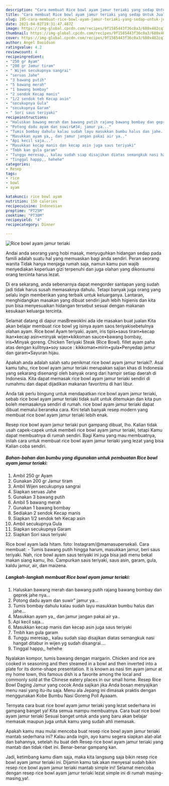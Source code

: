 ```yaml
---
description: "Cara membuat Rice bowl ayam jamur teriaki yang sedap Untuk Jualan"
title: "Cara membuat Rice bowl ayam jamur teriaki yang sedap Untuk Jualan"
slug: 195-cara-membuat-rice-bowl-ayam-jamur-teriaki-yang-sedap-untuk-jualan
date: 2021-04-02T19:31:47.487Z
image: https://img-global.cpcdn.com/recipes/9f1585443f36c0a3/680x482cq70/rice-bowl-ayam-jamur-teriaki-foto-resep-utama.jpg
thumbnail: https://img-global.cpcdn.com/recipes/9f1585443f36c0a3/680x482cq70/rice-bowl-ayam-jamur-teriaki-foto-resep-utama.jpg
cover: https://img-global.cpcdn.com/recipes/9f1585443f36c0a3/680x482cq70/rice-bowl-ayam-jamur-teriaki-foto-resep-utama.jpg
author: Angel Davidson
ratingvalue: 4.2
reviewcount: 4
recipeingredient:
- "250 gr Ayam"
- "200 gr Jamur tiram"
- " Wijen secukupnya sangrai"
- "seruas Jahe"
- "3 bawang putih"
- "5 bawang merah"
- "1 bawang bombay"
- "2 sendok Kecap manis"
- "1/2 sendok teh Kecap asin"
- "secukupnya Gula"
- "secukupnya Garam"
- " Sori saus teriyaki"
recipeinstructions:
- "Haluskan bawang merah dan bawang putih rajang bawang bombay dan geprek jahe nya..."
- "Potong dadu ayam dan suwir&#34; jamur ya..."
- "Tumis bombay dahulu kalau sudah layu masukkan bumbu halus dan jahe..."
- "Masukkan ayam ya,, dan jamur jangan pakai air ya.."
- "Api kecil saja..."
- "Masukkan kecap manis dan kecap asin juga saus teriyaki"
- "Tmbh kan gula garam"
- "Tunggu meresap,, kalau sudah siap disajikan diatas semangkuk nasi hangat ditabur in wijen yg sudah disangrai...."
- "Tinggal happp,, hehehe"
categories:
- Resep
tags:
- rice
- bowl
- ayam

katakunci: rice bowl ayam 
nutrition: 150 calories
recipecuisine: Indonesian
preptime: "PT25M"
cooktime: "PT30M"
recipeyield: "4"
recipecategory: Dinner

---
```



![Rice bowl ayam jamur teriaki](https://img-global.cpcdn.com/recipes/9f1585443f36c0a3/680x482cq70/rice-bowl-ayam-jamur-teriaki-foto-resep-utama.jpg)

Andai anda seorang yang hobi masak, menyuguhkan hidangan sedap pada famili adalah suatu hal yang memuaskan bagi anda sendiri. Peran seorang  wanita Tidak hanya menjaga rumah saja, namun kamu pun wajib menyediakan keperluan gizi terpenuhi dan juga olahan yang dikonsumsi orang tercinta harus lezat.

Di era  sekarang, anda sebenarnya dapat mengorder santapan yang sudah jadi tidak harus susah memasaknya dahulu. Tetapi banyak juga orang yang selalu ingin memberikan yang terbaik untuk keluarganya. Lantaran, menghidangkan masakan yang dibuat sendiri jauh lebih higienis dan kita pun bisa menyesuaikan hidangan tersebut sesuai dengan makanan kesukaan keluarga tercinta. 

Selamat datang di dapur masBrewokIni ada ide masakan buat jualan Kita akan belajar membuat rice bowl yg isinya ayam saos teriyakisebetulnya olahan ayam. Rice bowl Ayam teriyaki. ayam, iris tipis•saus tiram•kecap ikan•kecap asin•minyak wijen•kikkoman sauce•bawang bombay, iris•Minyak goreng. Chicken Teriyaki Steak (Rice Bowl). fillet ayam paha atas dengan kulitnya•soy sauce : kikkoman•mirin•gula•Penyedap jamur dan garam•Sayuran hijau.

Apakah anda adalah salah satu penikmat rice bowl ayam jamur teriaki?. Asal kamu tahu, rice bowl ayam jamur teriaki merupakan sajian khas di Indonesia yang sekarang disenangi oleh banyak orang dari hampir setiap daerah di Indonesia. Kita dapat memasak rice bowl ayam jamur teriaki sendiri di rumahmu dan dapat dijadikan makanan favoritmu di hari libur.

Anda tak perlu bingung untuk mendapatkan rice bowl ayam jamur teriaki, sebab rice bowl ayam jamur teriaki tidak sulit untuk ditemukan dan kita pun boleh memasaknya sendiri di rumah. rice bowl ayam jamur teriaki dapat dibuat memalui beraneka cara. Kini telah banyak resep modern yang membuat rice bowl ayam jamur teriaki lebih enak.

Resep rice bowl ayam jamur teriaki pun gampang dibuat, lho. Kalian tidak usah capek-capek untuk membeli rice bowl ayam jamur teriaki, tetapi Kamu dapat membuatnya di rumah sendiri. Bagi Kamu yang mau membuatnya, inilah cara untuk membuat rice bowl ayam jamur teriaki yang lezat yang bisa Kalian coba sendiri.

<!--inarticleads1-->

##### Bahan-bahan dan bumbu yang digunakan untuk pembuatan Rice bowl ayam jamur teriaki:

1. Ambil 250 gr Ayam
1. Gunakan 200 gr Jamur tiram
1. Ambil  Wijen secukupnya sangrai
1. Siapkan seruas Jahe
1. Gunakan 3 bawang putih
1. Ambil 5 bawang merah
1. Gunakan 1 bawang bombay
1. Sediakan 2 sendok Kecap manis
1. Siapkan 1/2 sendok teh Kecap asin
1. Ambil secukupnya Gula
1. Siapkan secukupnya Garam
1. Siapkan  Sori saus teriyaki


Rice bowl ayam lada hitam. foto: Instagram/@mamasupersekali. Cara membuat: - Tumis bawang putih hingga harum, masukkan jamur, beri saus teriyaki. Nah, rice bowl ayam saus teriyaki ini juga bisa jadi menu bekal makan siang kamu, lho. Campurkan saus teriyaki, saus asin, garam, gula, kaldu jamur, air, dan maizena. 

<!--inarticleads2-->

##### Langkah-langkah membuat Rice bowl ayam jamur teriaki:

1. Haluskan bawang merah dan bawang putih rajang bawang bombay dan geprek jahe nya...
1. Potong dadu ayam dan suwir&#34; jamur ya...
1. Tumis bombay dahulu kalau sudah layu masukkan bumbu halus dan jahe...
1. Masukkan ayam ya,, dan jamur jangan pakai air ya..
1. Api kecil saja...
1. Masukkan kecap manis dan kecap asin juga saus teriyaki
1. Tmbh kan gula garam
1. Tunggu meresap,, kalau sudah siap disajikan diatas semangkuk nasi hangat ditabur in wijen yg sudah disangrai....
1. Tinggal happp,, hehehe


Nyalakan kompor, tumis bawang dengan margarin. Chicken and rice are cooked in seasoning and then steamed in a bowl and then inverted into a plate for its dome-shape presentation. It is known as nasi tim ayam jamur at my home town, this famous dish is a favorite among the local and commonly sold at the Chinese eatery places in our small home. Resep Rice Bowl Daging Jamur yang cocok Anda sajikan jika Anda bosan menyajikan menu nasi yang itu-itu saja. Menu ala Jepang ini dimasak praktis dengan menggunakan Kobe Bumbu Nasi Goreng Poll Ayaaam. 

Ternyata cara buat rice bowl ayam jamur teriaki yang lezat sederhana ini gampang banget ya! Kita semua mampu membuatnya. Cara buat rice bowl ayam jamur teriaki Sesuai banget untuk anda yang baru akan belajar memasak maupun juga untuk kamu yang sudah ahli memasak.

Apakah kamu mau mulai mencoba buat resep rice bowl ayam jamur teriaki mantab sederhana ini? Kalau anda ingin, ayo kamu segera siapkan alat-alat dan bahannya, setelah itu buat deh Resep rice bowl ayam jamur teriaki yang mantab dan tidak ribet ini. Benar-benar gampang kan. 

Jadi, ketimbang kamu diam saja, maka kita langsung saja bikin resep rice bowl ayam jamur teriaki ini. Dijamin kamu tak akan menyesal sudah bikin resep rice bowl ayam jamur teriaki mantab simple ini! Selamat mencoba dengan resep rice bowl ayam jamur teriaki lezat simple ini di rumah masing-masing,ya!.


